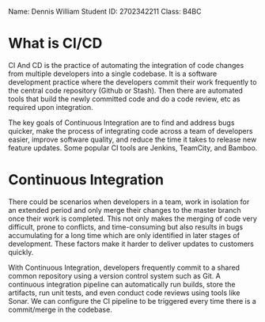 Name: Dennis William
Student ID: 2702342211
Class: B4BC

# What is CI/CD
CI And CD is the practice of automating the integration of code changes from multiple developers into a single codebase. It is a software development practice where the developers commit their work frequently to the central code repository (Github or Stash). Then there are automated tools that build the newly committed code and do a code review, etc as required upon integration.

The key goals of Continuous Integration are to find and address bugs quicker, make the process of integrating code across a team of developers easier, improve software quality, and reduce the time it takes to release new feature updates. Some popular CI tools are Jenkins, TeamCity, and Bamboo.

# Continuous Integration

There could be scenarios when developers in a team, work in isolation for an extended period and only merge their changes to the master branch once their work is completed. This not only makes the merging of code very difficult, prone to conflicts, and time-consuming but also results in bugs accumulating for a long time which are only identified in later stages of development. These factors make it harder to deliver updates to customers quickly.

With Continuous Integration, developers frequently commit to a shared common repository using a version control system such as Git. A continuous integration pipeline can automatically run builds, store the artifacts, run unit tests, and even conduct code reviews using tools like Sonar. We can configure the CI pipeline to be triggered every time there is a commit/merge in the codebase.